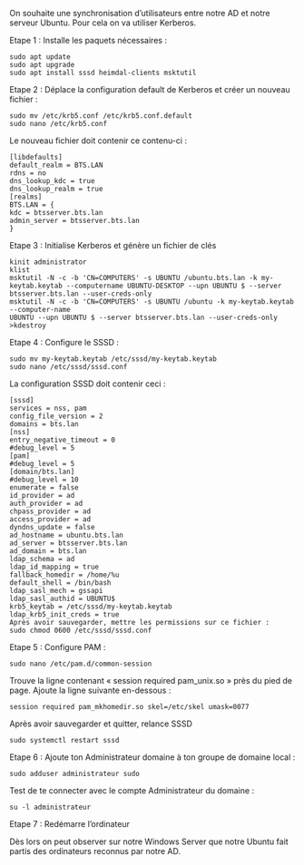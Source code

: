 On souhaite une synchronisation d’utilisateurs entre notre AD et notre serveur Ubuntu.
Pour cela on va utiliser Kerberos.


Etape 1 : Installe les paquets nécessaires :

```
sudo apt update
sudo apt upgrade
sudo apt install sssd heimdal-clients msktutil
```

Etape 2 : Déplace la configuration default de Kerberos et créer un nouveau fichier :

```
sudo mv /etc/krb5.conf /etc/krb5.conf.default
sudo nano /etc/krb5.conf
```

Le nouveau fichier doit contenir ce contenu-ci :

```
[libdefaults]
default_realm = BTS.LAN
rdns = no
dns_lookup_kdc = true
dns_lookup_realm = true
[realms]
BTS.LAN = {
kdc = btsserver.bts.lan
admin_server = btsserver.bts.lan
}
```


Etape 3 : Initialise Kerberos et génère un fichier de clés

```
kinit administrator
klist
msktutil -N -c -b 'CN=COMPUTERS' -s UBUNTU /ubuntu.bts.lan -k my-keytab.keytab --computername UBUNTU-DESKTOP --upn UBUNTU $ --server btsserver.bts.lan --user-creds-only
msktutil -N -c -b 'CN=COMPUTERS' -s UBUNTU /ubuntu -k my-keytab.keytab --computer-name
UBUNTU --upn UBUNTU $ --server btsserver.bts.lan --user-creds-only
>kdestroy
```


Etape 4 : Configure le SSSD :

```
sudo mv my-keytab.keytab /etc/sssd/my-keytab.keytab
sudo nano /etc/sssd/sssd.conf
```

La configuration SSSD doit contenir ceci :

```
[sssd]
services = nss, pam
config_file_version = 2
domains = bts.lan
[nss]
entry_negative_timeout = 0
#debug_level = 5
[pam]
#debug_level = 5
[domain/bts.lan]
#debug_level = 10
enumerate = false
id_provider = ad
auth_provider = ad
chpass_provider = ad
access_provider = ad
dyndns_update = false
ad_hostname = ubuntu.bts.lan
ad_server = btsserver.bts.lan
ad_domain = bts.lan
ldap_schema = ad
ldap_id_mapping = true
fallback_homedir = /home/%u
default_shell = /bin/bash
ldap_sasl_mech = gssapi
ldap_sasl_authid = UBUNTU$
krb5_keytab = /etc/sssd/my-keytab.keytab
ldap_krb5_init_creds = true
Après avoir sauvegarder, mettre les permissions sur ce fichier :
sudo chmod 0600 /etc/sssd/sssd.conf
```

Etape 5 : Configure PAM :

```
sudo nano /etc/pam.d/common-session
```
Trouve la ligne contenant « session required pam_unix.so » près du pied de page. Ajoute la ligne
suivante en-dessous :

```
session required pam_mkhomedir.so skel=/etc/skel umask=0077
```

Après avoir sauvegarder et quitter, relance SSSD

```
sudo systemctl restart sssd
```

Etape 6 : Ajoute ton Administrateur domaine à ton groupe de domaine local :

```
sudo adduser administrateur sudo
```

Test de te connecter avec le compte Administrateur du domaine :

```
su -l administrateur
```

Etape 7 : Redémarre l’ordinateur

Dès lors on peut observer sur notre Windows Server que notre Ubuntu fait partis des ordinateurs
reconnus par notre AD.
